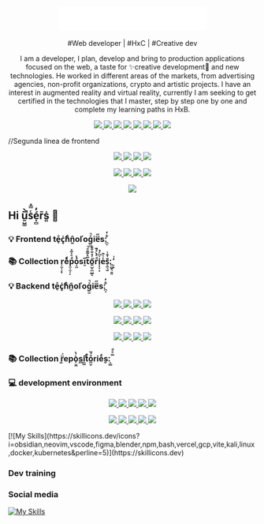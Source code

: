 <div style="text-align: center;">
  
</div>

<p align="center">
  <a href="https://skillicons.dev">
    <img src="/logo.svg" width="300" alt="a">
  </a>
</p>
<p align="center">
    #Web developer | #HxC | #Creative dev
</p>
<p align="center" bold>
    I am a developer, I plan, develop and bring to production applications focused on the web, a taste for ✨creative development🎨 and new technologies. He worked in different areas of the markets, from advertising agencies, non-profit organizations, crypto and artistic projects. I have an interest in augmented reality and virtual reality, currently I am seeking to get certified in the technologies that I master, step by step one by one and complete my learning paths in HxB.
</p>

<p align="center">
  <a href="https://skillicons.dev">
    <img src="https://skillicons.dev/icons?i=ts" />
     </a>
  <a href="https://skillicons.dev">
    <img src="https://skillicons.dev/icons?i=js" />
     </a>
  <a href="https://skillicons.dev">
    <img src="https://skillicons.dev/icons?i=html" />
     </a>
  <a href="https://skillicons.dev">
    <img src="https://skillicons.dev/icons?i=css" />
     </a>
  </a>
  <a href="https://skillicons.dev">
    <img src="https://skillicons.dev/icons?i=bootstrap" />
     </a>
      <a href="https://skillicons.dev">
    <img src="https://skillicons.dev/icons?i=sass" />
     </a>
  </a>
  
  <a href="https://skillicons.dev">
    <img src="https://skillicons.dev/icons?i=less" />
     </a>
 
  <a href="https://skillicons.dev">
    <img src="https://skillicons.dev/icons?i=tailwind" />
     </a>
  
    

</p>
//Segunda linea de frontend
<p align="center">
  
</p>
<p align="center">
  <a href="https://skillicons.dev">
    <img src="https://skillicons.dev/icons?i=npm" />
     </a>
  <a href="https://skillicons.dev">
    <img src="https://skillicons.dev/icons?i=nextjs" />
     </a>
  <a href="https://skillicons.dev">
    <img src="https://skillicons.dev/icons?i=react" />
     </a>
  <a href="https://skillicons.dev">
    <img src="https://skillicons.dev/icons?i=emotion" />
     </a>
  </a>
</p>
<p align="center">
  <a href="https://skillicons.dev">
    <img src="https://skillicons.dev/icons?i=p5js" />
     </a>
  <a href="https://skillicons.dev">
    <img src="https://skillicons.dev/icons?i=threejs" />
     </a>
  <a href="https://skillicons.dev">
    <img src="https://skillicons.dev/icons?i=d3" />
     </a>
  <a href="https://skillicons.dev">
    <img src="https://skillicons.dev/icons?i=processing" />
     </a>
  </a>
</p>
<p align="center">
  <a href="https://skillicons.dev">
    <img src="https://skillicons.dev/icons?i=selenium" />
     </a>
</p>

## Hi u͍̺͚̅̀̚sͨ̿̽é͓̻̓r̄ṡ͈ 👋

### 💡 Frontend te̖ͦc̥̍hͦͨn͚̂oľog̫̫ͮ̚ie͆̋s:̪̞͋̓


### 📚 Collection r͎̫̜̦ͅeͯͩp̫͔̼̜̙ͩͦ̇̋̽ỏ̘͖̽si͍̅t̅̔̃͌ͦ̚ő̮̺͔̪̺̲̖͑̉̐͒̄̍rͩ̒̀ͣ̌̚i̜̩̞͙͗͆ͬ̉eͮͭ̑s̞͖͉̮͊͑͊̾:͈̻̱͉͍͈ ͕̓͗ͅ

### 💡 Backend te̖ͦc̥̍hͦͨn͚̂oľog̫̫ͮ̚ie͆̋s:̪̞͋̓
<p align="center">
  <a href="https://skillicons.dev">
    <img src="https://skillicons.dev/icons?i=nodejs" />
     </a>
  <a href="https://skillicons.dev">
    <img src="https://skillicons.dev/icons?i=express" />
     </a>
  <a href="https://skillicons.dev">
    <img src="https://skillicons.dev/icons?i=graphql" />
     </a>
  <a href="https://skillicons.dev">
    <img src="https://skillicons.dev/icons?i=nestjs" />
     </a>
</p>
<p align="center">
  <a href="https://skillicons.dev">
    <img src="https://skillicons.dev/icons?i=mongodb" />
     </a>
  <a href="https://skillicons.dev">
    <img src="https://skillicons.dev/icons?i=mysql" />
     </a>
  <a href="https://skillicons.dev">
    <img src="https://skillicons.dev/icons?i=postgres" />
     </a>
  <a href="https://skillicons.dev">
    <img src="https://skillicons.dev/icons?i=sqlite" />
     </a>
</p>
<p align="center">
  <a href="https://skillicons.dev">
    <img src="https://skillicons.dev/icons?i=prisma" />
     </a>
  <a href="https://skillicons.dev">
    <img src="https://skillicons.dev/icons?i=apollo" />
     </a>
  <a href="https://skillicons.dev">
    <img src="https://skillicons.dev/icons?i=postman" />
     </a>
  <a href="https://skillicons.dev">
    <img src="https://skillicons.dev/icons?i=jest" />
     </a>
</p>


### 📚 Collection r͚̈́epò̩̫̯͛̀s͖i̼͇t̉ͨ̊o̪̼̩ͧ́̌rie̬ͩs:̦̲̲ ̿ͦͩ


### 💻 development environment
<p align="center">
  <a href="https://skillicons.dev">
    <img src="https://skillicons.dev/icons?i=obsidian" />
     </a>
  <a href="https://skillicons.dev">
    <img src="https://skillicons.dev/icons?i=neovim" />
     </a>
  <a href="https://skillicons.dev">
    <img src="https://skillicons.dev/icons?i=vscode" />
     </a>
  <a href="https://skillicons.dev">
    <img src="https://skillicons.dev/icons?i=blender" />
     </a>
  <a href="https://skillicons.dev">
    <img src="https://skillicons.dev/icons?i=figma" />
     </a>
</p>
<p align="center">
  <a href="https://skillicons.dev">
    <img src="https://skillicons.dev/icons?i=npm" />
     </a>
  <a href="https://skillicons.dev">
    <img src="https://skillicons.dev/icons?i=bash" />
     </a>
  <a href="https://skillicons.dev">
    <img src="https://skillicons.dev/icons?i=vercel" />
     </a>
  <a href="https://skillicons.dev">
    <img src="https://skillicons.dev/icons?i=gcp" />
     </a>
  <a href="https://skillicons.dev">
    <img src="https://skillicons.dev/icons?i=vite" />
     </a>
</p>
[![My Skills](https://skillicons.dev/icons?i=obsidian,neovim,vscode,figma,blender,npm,bash,vercel,gcp,vite,kali,linux,docker,kubernetes&perline=5)](https://skillicons.dev)


### Dev training
### Social media
[![My Skills](https://skillicons.dev/icons?i=instagram,linkedin,twitter&perline=5)](https://skillicons.dev)


